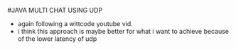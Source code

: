 #JAVA MULTI CHAT USING UDP

- again following a wittcode youtube vid.
- i think this approach is maybe better for what i want to achieve because of the lower latency of udp



